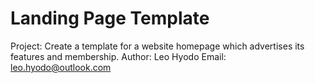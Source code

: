 # Landing Page Template

Project: Create a template for a website homepage which advertises its features and membership.
Author: Leo Hyodo
Email: leo.hyodo@outlook.com
